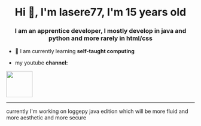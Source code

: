 <h1 align="center">Hi 👋, I'm lasere77, I'm 15 years old</h1> 
<h3 align="center">I am an apprentice developer, I mostly develop in java and python and more rarely in html/css</h3>  
  
- 🌱 I am currently learning **self-taught computing**    

-  my youtube **channel:**
 
<a href="https://www.youtube.com/channel/UC8V98QKWEdGA262EjE6LFVg/videos"><img align="center" src="https://lasere77.github.io/firefox-shortcut/img/yt.png" height="70" width="70" /></a> 


---  
currently I'm working on loggepy java edition which will be more fluid and more aesthetic and more secure
